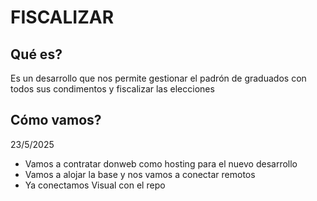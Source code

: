# FISCALIZAR

## Qué es? 

Es un desarrollo que nos permite gestionar el padrón de graduados con todos sus condimentos y fiscalizar las elecciones

## Cómo vamos?

23/5/2025

- Vamos a contratar donweb como hosting para el nuevo desarrollo
- Vamos a alojar la base y nos vamos a conectar remotos
- Ya conectamos Visual con el repo